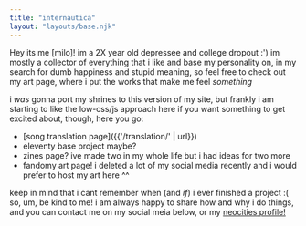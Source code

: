 ```yaml
---
title: "internautica"
layout: "layouts/base.njk"
---
```


Hey its me [milo]!
im a 2X year old depressee and college dropout :')
im mostly a collector of everything that i like and base my personality on, in my search for dumb happiness and stupid meaning, so feel free to check out my art page, where i put the works that make me feel *something*

i *was* gonna port my shrines to this version of my site, but frankly i am starting to like the low-css/js approach here
if you want something to get excited about, though, here you go:
 - [song translation page]({{'/translation/' | url}})
 - eleventy base project maybe?
 - zines page? ive made two in my whole life but i had ideas for two more
 - fandomy art page! i deleted a lot of my social media recently and i would prefer to host my art here ^^


keep in mind that i cant remember when (and *if*) i ever finished a project :(
so, um, be kind to me! i am always happy to share how and why i do things, and you can contact me on my social meia below, or my [neocities profile!](https://neocities.org/site/internautica)


